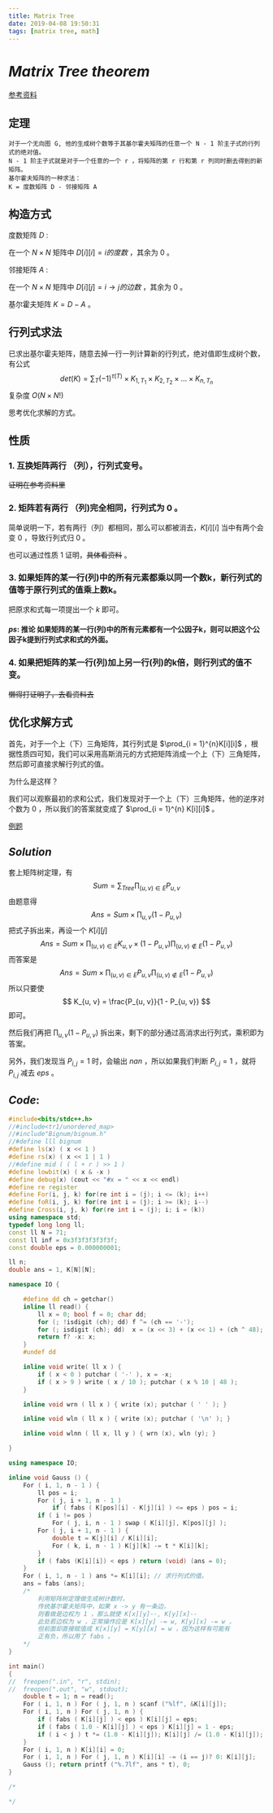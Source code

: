```yaml
---
title: Matrix Tree
date: 2019-04-08 19:50:31
tags: [matrix tree, math]
---
```


# $Matrix$ $Tree$ $theorem$

[参考资料](<https://www.cnblogs.com/zj75211/p/8039443.html>)



## 定理

```
对于一个无向图 G, 他的生成树个数等于其基尔霍夫矩阵的任意一个 N - 1 阶主子式的行列式的绝对值。
N - 1 阶主子式就是对于一个任意的一个 r ，将矩阵的第 r 行和第 r 列同时删去得到的新矩阵。
基尔霍夫矩阵的一种求法：
K = 度数矩阵 D - 邻接矩阵 A
```



## 构造方式

度数矩阵 $D$ :

在一个 $N \times N$ 矩阵中 $D[i][i] = i的度数$ ，其余为 $0$ 。

邻接矩阵 $A$ :

在一个 $N \times N$ 矩阵中 $D[i][j] = i \to j 的边数$ ，其余为 $0$ 。

基尔霍夫矩阵 $K = D - A$ 。



## 行列式求法

已求出基尔霍夫矩阵，随意去掉一行一列计算新的行列式，绝对值即生成树个数，有公式
$$
det(K) = \sum_T(-1)^{\tau(T)}\times K_{1, T_1}\times K_{2, T_2}\times \ldots \times K_{n, T_n}
$$
复杂度 $O(N\times N!)$

思考优化求解的方式。



## 性质

### $1.$ 互换矩阵两行 （列），行列式变号。

~~证明在参考资料里~~

### $2.$ 矩阵若有两行 （列)完全相同，行列式为 $0$ 。

简单说明一下，若有两行（列）都相同，那么可以都被消去，$K[i][i]$ 当中有两个会变 $0$ ，导致行列式归 $0$ 。

也可以通过性质 $1$ 证明，~~具体看资料~~ 。

### $3.$ 如果矩阵的某一行(列)中的所有元素都乘以同一个数k，新行列式的值等于原行列式的值乘上数k。

把原求和式每一项提出一个 $k$ 即可。

#### $ps:$ 推论  如果矩阵的某一行(列)中的所有元素都有一个公因子k，则可以把这个公因子k提到行列式求和式的外面。

### $4.$  如果把矩阵的某一行(列)加上另一行(列)的k倍，则行列式的值不变。

~~懒得打证明了，去看资料去~~



## 优化求解方式

首先，对于一个上（下）三角矩阵，其行列式是 $\prod_{i = 1}^{n}K[i][i]$ ，根据性质四可知，我们可以采用高斯消元的方式把矩阵消成一个上（下）三角矩阵，然后即可直接求解行列式的值。

为什么是这样？

我们可以观察最初的求和公式，我们发现对于一个上（下）三角矩阵，他的逆序对个数为 $0$ ，所以我们的答案就变成了 $\prod_{i = 1}^{n} K[i][i]$ 。



[例题](<https://www.luogu.org/problemnew/show/P3317>)



## $Solution$

套上矩阵树定理，有
$$
Sum = \sum_{Tree} \prod_{(u, v)\in E} P_{u, v}
$$
由题意得
$$
Ans = Sum \times \prod_{u, v}(1 - P_{u, v})
$$
把式子拆出来，再设一个 $K[i][j]$
$$
Ans = Sum \times \prod_{(u, v)\in E}K_{u, v} \times (1 - P_{u, v}) \prod_{(u, v)\notin E}(1 - P_{u, v})
$$
而答案是
$$
Ans = Sum \times \prod_{(u, v)\in E}P_{u, v} \prod_{(u, v)\notin E}(1 - P_{u, v})
$$
所以只要使
$$
K_{u, v} = \frac{P_{u, v}}{1 - P_{u, v}}
$$
即可。

然后我们再把 $\prod_{u, v}(1 - P_{u, v})$ 拆出来，剩下的部分通过高消求出行列式，乘积即为答案。

另外，我们发现当 $P_{i, j} = 1$ 时，会输出 $nan$ ，所以如果我们判断 $P_{i, j} = 1$ ，就将 $P_{i, j}$ 减去 $eps$ 。



## $Code:$

```cpp
#include<bits/stdc++.h>
//#include<tr1/unordered_map>
//#include"Bignum/bignum.h"
//#define lll bignum
#define ls(x) ( x << 1 )
#define rs(x) ( x << 1 | 1 )
//#define mid ( ( l + r ) >> 1 )
#define lowbit(x) ( x & -x )
#define debug(x) (cout << "#x = " << x << endl)
#define re register
#define For(i, j, k) for(re int i = (j); i <= (k); i++)
#define foR(i, j, k) for(re int i = (j); i >= (k); i--)
#define Cross(i, j, k) for(re int i = (j); i; i = (k))
using namespace std;
typedef long long ll;
const ll N = 71;
const ll inf = 0x3f3f3f3f3f3f;
const double eps = 0.000000001;

ll n;
double ans = 1, K[N][N];

namespace IO {

	#define dd ch = getchar()
	inline ll read() {
		ll x = 0; bool f = 0; char dd;
		for (; !isdigit (ch); dd) f ^= (ch == '-');
		for (; isdigit (ch); dd)  x = (x << 3) + (x << 1) + (ch ^ 48);
		return f? -x: x;
	}
	#undef dd

	inline void write( ll x ) {
		if ( x < 0 ) putchar ( '-' ), x = -x;
		if ( x > 9 ) write ( x / 10 ); putchar ( x % 10 | 48 );
	}

	inline void wrn ( ll x ) { write (x); putchar ( ' ' ); }

	inline void wln ( ll x ) { write (x); putchar ( '\n' ); }

	inline void wlnn ( ll x, ll y ) { wrn (x), wln (y); }

}

using namespace IO;

inline void Gauss () {
	For ( i, 1, n - 1 ) {
		ll pos = i;
		For ( j, i + 1, n - 1 )
			if ( fabs ( K[pos][i] - K[j][i] ) <= eps ) pos = i;
		if ( i != pos ) 
			For ( j, i, n - 1 ) swap ( K[i][j], K[pos][j] );
		For ( j, i + 1, n - 1 ) {
			double t = K[j][i] / K[i][i];
			For ( k, i, n - 1 ) K[j][k] -= t * K[i][k];
		}
		if ( fabs (K[i][i]) < eps ) return (void) (ans = 0);
	}
	For ( i, 1, n - 1 ) ans *= K[i][i]; // 求行列式的值。
	ans = fabs (ans);
	/*
		利用矩阵树定理做生成树计数时， 
		传统基尔霍夫矩阵中，如果 x -> y 有一条边，
		则看做是边权为 1 ，那么就使 K[x][y]--, K[y][x]--
		此处若边权为 w ，正常操作应是 K[x][y] -= w, K[y][x] -= w ，
		但前面却直接赋值成 K[x][y] = K[y][x] = w ，因为这样有可能有
		正有负，所以用了 fabs 。 
	*/
} 

int main()
{
//	freopen(".in", "r", stdin);
//	freopen(".out", "w", stdout);
	double t = 1; n = read(); 
	For ( i, 1, n ) For ( j, 1, n ) scanf ("%lf", &K[i][j]);
	For ( i, 1, n ) For ( j, 1, n ) {
		if ( fabs ( K[i][j] ) < eps ) K[i][j] = eps;
		if ( fabs ( 1.0 - K[i][j] ) < eps ) K[i][j] = 1 - eps;
		if ( i < j ) t *= (1.0 - K[i][j]); K[i][j] /= (1.0 - K[i][j]);
	}
	For ( i, 1, n ) K[i][i] = 0;
	For ( i, 1, n ) For ( j, 1, n ) K[i][i] -= (i == j)? 0: K[i][j];
	Gauss (); return printf ("%.7lf", ans * t), 0;
}

/*

*/

```

